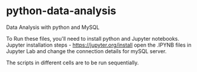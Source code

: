 # python-data-analysis
Data Analysis with python and MySQL

To Run these files, you'll need to install python and Jupyter notebooks.
Jupyter installation steps - https://jupyter.org/install
open the .IPYNB files in Jupyter Lab and change the connection details for mySQL server.

The scripts in different cells are to be run sequentially.

